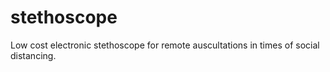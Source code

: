 # stethoscope
Low cost electronic stethoscope for remote auscultations in times of social distancing.
